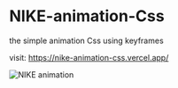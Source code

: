 # NIKE-animation-Css

the simple animation Css using keyframes

visit: https://nike-animation-css.vercel.app/

![NIKE animation](https://user-images.githubusercontent.com/114265734/213842415-c0ac5989-5fd7-4995-9b9c-2eecf57299c0.png)
